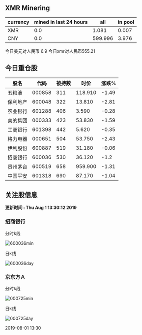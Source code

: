 ## XMR Minering

|currency|mined in last 24 hours|all|in pool|
|---|---|---|---|
|XMR|0.0|1.081|0.007|
|CNY|0.0|599.996|3.976|

今日美元对人民币 6.9	今日xmr对人民币555.21


## 今日重仓股 

|股名|代码|被持数|时价|涨跌%|
|---|---|---|---|---|
|五粮液|000858|311|118.910|-1.49|
|保利地产|600048|322|13.810|-2.81|
|农业银行|601288|406|3.590|-0.28|
|美的集团|000333|423|53.830|-1.59|
|工商银行|601398|442|5.620|-0.35|
|格力电器|000651|504|53.750|-2.43|
|伊利股份|600887|519|31.180|-0.06|
|招商银行|600036|530|36.120|-1.2|
|贵州茅台|600519|658|959.900|-1.31|
|中国平安|601318|690|87.170|-1.04|

## 关注股信息
**更新时间 : Thu Aug  1 13:30:12 2019**
### 招商银行 
分时k线

![600036min](http://image.sinajs.cn/newchart/min/n/sh600036.gif)

日k线

![600036day](http://image.sinajs.cn/newchart/daily/n/sh600036.gif)

### 京东方Ａ 
分时k线

![000725min](http://image.sinajs.cn/newchart/min/n/sz000725.gif)

日k线

![000725day](http://image.sinajs.cn/newchart/daily/n/sz000725.gif)

2019-08-01 13:30